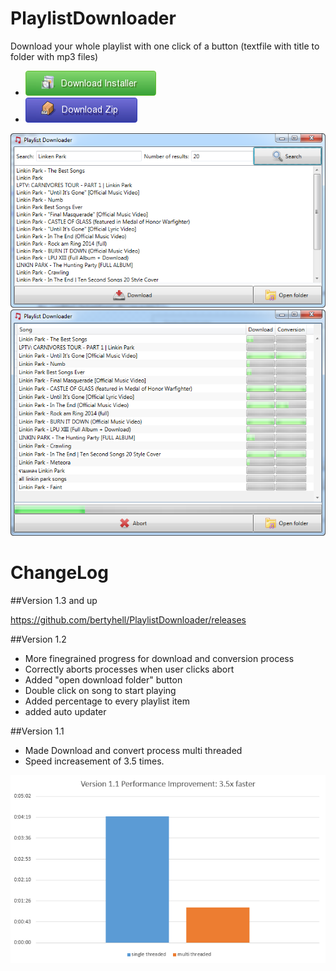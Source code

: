 PlaylistDownloader
==================

Download your whole playlist with one click of a button (textfile with title to folder with mp3 files)

- [![Download](img/download-installer.png)](PlaylistDownloaderSetup.exe)
- [![Download](img/download-zip.png)](PlayListDownloaderDist.zip)

![main window screenshot](img/screenshot1.png)
![main window screenshot](img/screenshot2.png)

ChangeLog
=========

##Version 1.3 and up

https://github.com/bertyhell/PlaylistDownloader/releases

##Version 1.2

- More finegrained progress for download and conversion process
- Correctly aborts processes when user clicks abort
- Added "open download folder" button
- Double click on song to start playing
- Added percentage to every playlist item
- added auto updater

##Version 1.1

- Made Download and convert process multi threaded
- Speed increasement of 3.5 times.

![main window screenshot](img/performance_1.1.png)
